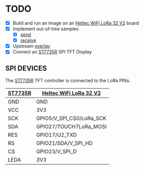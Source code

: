 # TODO

- [X] Build and run an image on an [Heltec WiFi LoRa 32 V2] board
- [X] Implement out-of-tree samples
  - [X] [send](samples/drivers/lora/send/)
  - [X] [receive](samples/drivers/lora/receive/)
- [X] Upstream [overlay](https://github.com/zephyrproject-rtos/zephyr/pull/51404)
- [X] Connect an [ST7735R] SPI TFT Display

## SPI DEVICES

The [ST7735R] TFT controller is connected to the LoRa PINs.

| [ST7735R] | [Heltec WiFi LoRa 32 V2] |
| --------- | ------------------------ |
| GND       | GND                      |
| VCC       | 3V3                      |
| SCK       | GPIO5/V_SPI_CS0/LoRa_SCK |
| SDA       | GPIO27/TOUCH7LoRa_MOSI   |
| RES       | GPIO17/U2_TXD            |
| RS        | GPIO21/SDA/V_SPI_HD      |
| CS        | GPIO23/V_SPI_D           |
| LEDA      | 3V3                      |

[Heltec WiFi LoRa 32 V2]: https://cdn.shopify.com/s/files/1/1509/1638/files/NodeMCU_ESP32_mit_OLED_Display_433Mhz_LoRa_Pinout_Diagram.pdf?11943858538744564432
[ST7735R]: https://www.az-delivery.de/en/products/1-77-zoll-spi-tft-display

